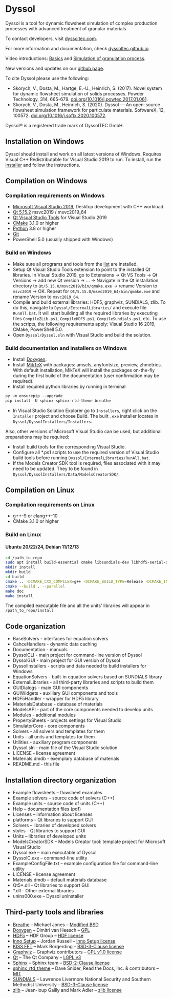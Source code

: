 # Dyssol

Dyssol is a tool for dynamic flowsheet simulation of complex production processes with advanced treatment of granular materials.

To contact developers, visit [dyssoltec.com](https://www.dyssoltec.com/).

For more information and documentation, check [dyssoltec.github.io](https://dyssoltec.github.io/Dyssol-open/).

Video introductions: [Basics](https://youtu.be/IHzr0NVYW6M) and [Simulation of granulation process](https://youtu.be/ni54JwvCVDc).

New versions and updates on our [github page](https://github.com/DyssolTEC/Dyssol-open/releases).

To cite Dyssol please use the following:

- Skorych, V., Dosta, M., Hartge, E.-U., Heinrich, S. (2017). Novel system for dynamic flowsheet simulation of solids processes. Powder Technology, 314, 665-679. [doi.org/10.1016/j.powtec.2017.01.061](https://doi.org/10.1016/j.powtec.2017.01.061).
- Skorych, V., Dosta, M., Heinrich, S. (2020). Dyssol — An open-source flowsheet simulation framework for particulate materials. SoftwareX, 12, 100572. [doi.org/10.1016/j.softx.2020.100572](https://doi.org/10.1016/j.softx.2020.100572).

Dyssol® is a registered trade mark of DyssolTEC GmbH.

## Installation on Windows

Dyssol should install and work on all latest versions of Windows.
Requires Visual C++ Redistributable for Visual Studio 2019 to run.
To install, run the [installer](https://github.com/DyssolTEC/Dyssol-open/releases) and follow the instructions.

## Compilation on Windows

### Compilation requirements on Windows

- [Microsoft Visual Studio 2019](https://visualstudio.microsoft.com/vs/older-downloads/), Desktop development with C++ workload.
- [Qt 5.15.2](https://www.qt.io/download-qt-installer) msvc2019 / msvc2019_64
- [Qt Visual Studio Tools](https://marketplace.visualstudio.com/items?itemName=TheQtCompany.QtVisualStudioTools2019) for Visual Studio 2019
- [CMake](https://cmake.org/download/) 3.1.0 or higher
- [Python](https://www.python.org/downloads/) 3.8 or higher
- [Git](https://git-scm.com/download/win)
- PowerShell 5.0 (usually shipped with Windows)

### Build on Windows

- Make sure all programs and tools from the [list](#compilation-requirements-on-windows) are installed.
- Setup Qt Visual Studio Tools extension to point to the installed Qt libraries. In Visual Studio 2019, go to Extensions → Qt VS Tools → Qt Versions → add new Qt version → ... → Navigate in the Qt installation directory to `Qt/5.15.0/msvc2019/bin/qmake.exe` → rename Version to `msvc2019` → OK. Repeat for `Qt/5.15.0/msvc2019_64/bin/qmake.exe` and rename Version to `msvc2019_64`.
- Compile and build external libraries: HDF5, graphviz, SUNDIALS, zlib. To do this, navigate to `Dyssol/ExternalLibraries/` and execute file `RunAll.bat`. It will start building all the required libraries by executing files `CompileZLib.ps1`, `CompileHDF5.ps1`, `CompileSundials.ps1`, etc. To use the scripts, the following requirements apply: Visual Studio 16 2019, CMake, PowerShell 5.0.
- Open `Dyssol/Dyssol.sln` with Visual Studio and build the solution.

### Build documentation and installers on Windows

- Install [Doxygen](https://www.doxygen.nl/download.html).
- Install [MikTeX](https://miktex.org/download) with packages: amscls, anyfontsize, preview, zhmetrics. With default installation, MikTeX will install the packages on-the-fly during the first build of the documentation (user confirmation may be required).
- Install required python libraries by running in terminal
```powershell
py -m ensurepip --upgrade
pip install -U sphinx sphinx-rtd-theme breathe
```
- In Visual Studio Solution Explorer go to `Installers`, right click on the `Installer` project and choose Build. The built `.exe` installer locates in `Dyssol/DyssolInstallers/Installers`. 

Also, other versions of Microsoft Visual Studio can be used, but additional preparations may be required:

- Install build tools for the corresponding Visual Studio.
- Configure all *.ps1 scripts to use the required version of Visual Studio build tools before running `Dyssol/ExternalLibraries/RunAll.bat`.
- If the Models Creator SDK tool is required, files associated with it may need to be updated. They to be found in `Dyssol/DyssolInstallers/Data/ModelsCreatorSDK/`.

## Compilation on Linux

### Compilation requirements on Linux

- g++-9 or clang++-10
- CMake 3.1.0 or higher

### Build on Linux

#### Ubuntu 20/22/24, Debian 11/12/13
```sh
cd /path_to_repo
sudo apt install build-essential cmake libsundials-dev libhdf5-serial-dev libqt5opengl5-dev libgraphviz-dev libopenmpi-dev doxygen python3-sphinx python3-sphinx-rtd-theme python3-breathe texlive-latex-extra
mkdir install
mkdir build
cd build
cmake .. -DCMAKE_CXX_COMPILER=g++ -DCMAKE_BUILD_TYPE=Release -DCMAKE_INSTALL_PREFIX=../install
cmake --build . --parallel
make doc
make install
```

The compiled executable file and all the units' libraries will appear in `/path_to_repo/install`

## Code organization

- BaseSolvers - interfaces for equation solvers
- CahceHandlers - dynamic data caching
- Documentation - manuals
- DyssolCLI - main project for command-line version of Dyssol
- DyssolGUI - main project for GUI version of Dyssol
- DyssolInstallers - scripts and data needed to build installers for Windows
- EquationSolvers - built-in equation solvers based on SUNDIALS library
- ExternalLibraries - all third-party libraries and scripts to build them
- GUIDialogs - main GUI components
- GUIWidgets - auxiliary GUI components and tools
- HDF5Handler - wrapper for HDF5 library
- MaterialsDatabase - database of materials
- ModelsAPI - part of the core components needed to develop units
- Modules - additional modules
- PropertySheets - projects settings for Visual Studio
- SimulatorCore - core components
- Solvers - all solvers and templates for them
- Units - all units and templates for them
- Utilities - auxiliary program components
- Dyssol.sln - main file of the Visual Studio solution
- LICENSE - license agreement
- Materials.dmdb - exemplary database of materials
- README.md - this file

## Installation directory organization

- Example flowsheets – flowsheet examples
- Example solvers – source code of solvers (C++)
- Example units – source code of units (C++)
- Help – documentation files (pdf)
- Licenses – information about licenses 
- platforms - Qt libraries to support GUI
- Solvers – libraries of developed solvers
- styles - Qt libraries to support GUI
- Units – libraries of developed units
- ModelsCreatorSDK – Models Creator tool: template project for Microsoft Visual Studio 
- Dyssol.exe – main executable of Dyssol
- DyssolC.exe – command-line utility
- ExampleConfigFile.txt – example configuration file for command-line utility
- LICENSE - license agreement
- Materials.dmdb – default materials database
- Qt5*.dll - Qt libraries to support GUI
- *.dll - Other external libraries
- unins000.exe – Dyssol uninstaller

## Third-party tools and libraries

- [Breathe](https://www.breathe-doc.org/) – Michael Jones – [Modified BSD](https://github.com/breathe-doc/breathe/blob/main/LICENSE)
- [Doxygen](https://www.doxygen.nl) – Dimitri van Heesch – [GPL](https://github.com/doxygen/doxygen/blob/master/LICENSE)
- [HDF5](https://www.hdfgroup.org/downloads/hdf5/) – HDF Group – [HDF license](https://support.hdfgroup.org/ftp/HDF5/releases/COPYING)
- [Inno Setup](https://jrsoftware.org/isinfo.php) – Jordan Russell – [Inno Setup license](http://www.jrsoftware.org/files/is/license.txt)
- [KISS FFT](https://github.com/mborgerding/kissfft) – Mark Borgerding – [BSD-3-Clause license](https://github.com/mborgerding/kissfft/blob/master/COPYING)
- [Graphviz](https://graphviz.org/) – Graphviz contributors – [CPL v1.0 license](https://graphviz.org/license/)
- [Qt](https://www.qt.io/) – The Qt Company – [LGPL v3](https://doc.qt.io/qt-5/lgpl.html)
- [Sphinx](https://www.sphinx-doc.org/en/master/) – Sphinx team – [BSD-2-Clause license](https://github.com/sphinx-doc/sphinx/blob/master/LICENSE)
- [sphinx_rtd_theme](https://sphinx-rtd-theme.readthedocs.io/en/stable/) – Dave Snider, Read the Docs, Inc. & contributors – [MIT](https://github.com/readthedocs/sphinx_rtd_theme/blob/master/LICENSE)
- [SUNDIALS](https://computing.llnl.gov/projects/sundials/) – Lawrence Livermore National Security and Southern Methodist University – [BSD-3-Clause license](https://computing.llnl.gov/projects/sundials/license)
- [zlib](https://www.zlib.net/) – Jean-loup Gailly and Mark Adler – [zlib license](https://www.zlib.net/zlib_license.html)
